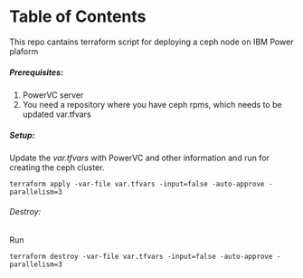 # **Table of Contents**
This repo cantains terraform script for deploying a ceph node on IBM Power plaform

##### Prerequisites:

1. PowerVC server
2. You need a repository where you have ceph rpms, which needs to be updated var.tfvars

##### Setup:

Update the _var.tfvars_ with PowerVC and other information and run for creating the ceph cluster.

`terraform apply -var-file var.tfvars -input=false -auto-approve -parallelism=3`

###### Destroy:

Run

`terraform destroy -var-file var.tfvars -input=false -auto-approve -parallelism=3`


